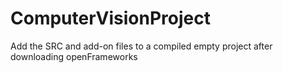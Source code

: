 # ComputerVisionProject

Add the SRC and add-on files to a compiled empty project after downloading openFrameworks
